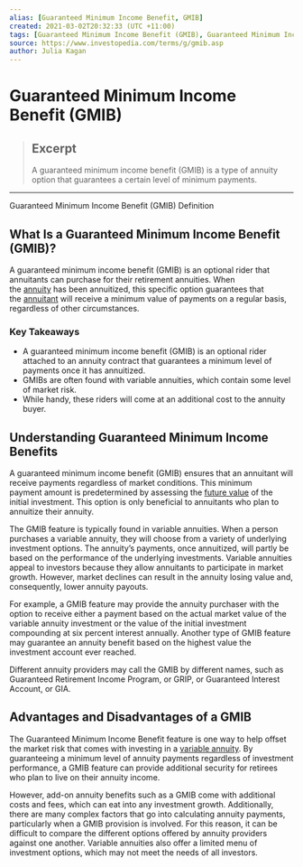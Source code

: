 ```yaml
---
alias: [Guaranteed Minimum Income Benefit, GMIB]
created: 2021-03-02T20:32:33 (UTC +11:00)
tags: [Guaranteed Minimum Income Benefit (GMIB), Guaranteed Minimum Income Benefit (GMIB) Definition]
source: https://www.investopedia.com/terms/g/gmib.asp
author: Julia Kagan
---
```


# Guaranteed Minimum Income Benefit (GMIB)

> ## Excerpt
> A guaranteed minimum income benefit (GMIB) is a type of annuity option that guarantees a certain level of minimum payments.

---

Guaranteed Minimum Income Benefit (GMIB) Definition
## What Is a Guaranteed Minimum Income Benefit (GMIB)?

A guaranteed minimum income benefit (GMIB) is an optional rider that annuitants can purchase for their retirement annuities. When the [annuity](https://www.investopedia.com/terms/a/annuity.asp) has been annuitized, this specific option guarantees that the [annuitant](https://www.investopedia.com/terms/a/annuitant.asp) will receive a minimum value of payments on a regular basis, regardless of other circumstances.

### Key Takeaways

-   A guaranteed minimum income benefit (GMIB) is an optional rider attached to an annuity contract that guarantees a minimum level of payments once it has annuitized.
-   GMIBs are often found with variable annuities, which contain some level of market risk.
-   While handy, these riders will come at an additional cost to the annuity buyer.

## Understanding Guaranteed Minimum Income Benefits

A guaranteed minimum income benefit (GMIB) ensures that an annuitant will receive payments regardless of market conditions. This minimum payment amount is predetermined by assessing the [future value](https://www.investopedia.com/terms/f/futurevalue.asp) of the initial investment. This option is only beneficial to annuitants who plan to annuitize their annuity.

The GMIB feature is typically found in variable annuities. When a person purchases a variable annuity, they will choose from a variety of underlying investment options. The annuity’s payments, once annuitized, will partly be based on the performance of the underlying investments. Variable annuities appeal to investors because they allow annuitants to participate in market growth. However, market declines can result in the annuity losing value and, consequently, lower annuity payouts.

For example, a GMIB feature may provide the annuity purchaser with the option to receive either a payment based on the actual market value of the variable annuity investment or the value of the initial investment compounding at six percent interest annually. Another type of GMIB feature may guarantee an annuity benefit based on the highest value the investment account ever reached.

Different annuity providers may call the GMIB by different names, such as Guaranteed Retirement Income Program, or GRIP, or Guaranteed Interest Account, or GIA.

## Advantages and Disadvantages of a GMIB

The Guaranteed Minimum Income Benefit feature is one way to help offset the market risk that comes with investing in a [variable annuity](https://www.investopedia.com/terms/v/variableannuity.asp). By guaranteeing a minimum level of annuity payments regardless of investment performance, a GMIB feature can provide additional security for retirees who plan to live on their annuity income.

However, add-on annuity benefits such as a GMIB come with additional costs and fees, which can eat into any investment growth. Additionally, there are many complex factors that go into calculating annuity payments, particularly when a GMIB provision is involved. For this reason, it can be difficult to compare the different options offered by annuity providers against one another. Variable annuities also offer a limited menu of investment options, which may not meet the needs of all investors.

